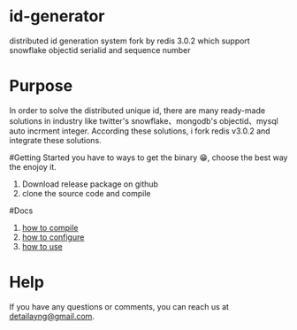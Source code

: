 # id-generator
distributed id generation system fork by redis 3.0.2  which support snowflake objectid serialid and sequence number


# Purpose
In order to solve the distributed unique id, there are many ready-made solutions in industry like twitter's snowflake、mongodb's objectid、mysql auto incrment integer. According these solutions, i fork redis v3.0.2 and integrate these solutions.

#Getting Started
you have to ways to get the binary :grin:, choose the best way the enojoy it.

1. Download release package on github
2. clone the source code and compile

#Docs
1. [how to compile](https://github.com/detailyang/docs/compile)
2. [how to configure](https://github.com/detailyang/docs/configure)
3. [how to use](https://github.com/detailyang/docs/use)

# Help
If you have any questions or comments, you can reach us at detailayng@gmail.com.
